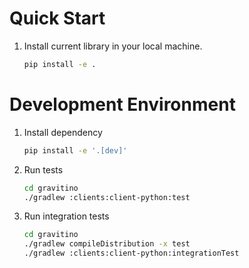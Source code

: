 <!-- 
- Copyright 2024 Datastrato Pvt Ltd.
- This software is licensed under the Apache License version 2. 
--> 

# Quick Start

1. Install current library in your local machine. 
    ```bash
    pip install -e .
    ```

# Development Environment

1. Install dependency
    ```bash
    pip install -e '.[dev]'
    ```
   
2. Run tests
    ```bash
    cd gravitino
    ./gradlew :clients:client-python:test
    ```

3. Run integration tests
    ```bash
    cd gravitino
    ./gradlew compileDistribution -x test
    ./gradlew :clients:client-python:integrationTest
    ```
